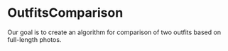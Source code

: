 # OutfitsComparison
Our goal is to create an algorithm for comparison of two outfits based on full-length photos.
